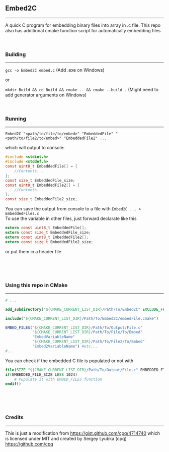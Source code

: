 ## Embed2C
---
A quick C program for embedding binary files into array in .c file.
This repo also has additional cmake function script for automatically embedding files
<br>
<br>
<br>
### Building
---

`gcc -o Embed2C embed.c` (Add .exe on Windows)

or

`mkdir Build && cd Build && cmake .. && cmake --build .` (Might need to add generator arguments on Windows)
<br>
<br>
<br>
### Running
---

`Embed2C "<path/to/file/to/embed>" "EmbeddedFile" "<path/to/file2/to/embed>" "EmbeddedFile2" ...`

which will output to console:

```c
#include <stdint.h>
#include <stddef.h>
const uint8_t EmbeddedFile[] = {
    //Contents...
};
const size_t EmbeddedFile_size;
const uint8_t EmbeddedFile2[] = {
    //Contents...
};
const size_t EmbeddedFile2_size;
```

You can save the output from console to a file with `Embed2C ... > EmbeddedFiles.c`
<br>
To use the variable in other files, just forward declarate like this
```c
extern const uint8_t EmbeddedFile[];
extern const size_t EmbeddedFile_size;
extern const uint8_t EmbeddedFile2[];
extern const size_t EmbeddedFile2_size;
```
or put them in a header file

<br>
<br>
<br>

### Using this repo in CMake
---
```CMake
# ...

add_subdirectory("${CMAKE_CURRENT_LIST_DIR}/Path/To/Embed2C" EXCLUDE_FROM_ALL)

include("${CMAKE_CURRENT_LIST_DIR}/Path/To/Embed2C/embedFile.cmake")

EMBED_FILES("${CMAKE_CURRENT_LIST_DIR}/Path/To/Output/File.c"
            "${CMAKE_CURRENT_LIST_DIR}/Path/To/File/To/Embed"
            "EmbedVariableName"
            "${CMAKE_CURRENT_LIST_DIR}/Path/To/File2/To/Embed"
            "Embed2VariableName") #etc...
#...
```

You can check if the embedded C file is populated or not with 
```CMake
file(SIZE "${CMAKE_CURRENT_LIST_DIR}/Path/To/Output/File.c" EMBEDDED_FILE_SIZE)
if(EMBEDDED_FILE_SIZE LESS 1024)
    # Pupulate it with EMBED_FILES function
endif()
```
<br><br><br>

### Credits
---

This is just a modification from https://gist.github.com/cpq/4714740
which is licensed under MIT and
created by Sergey Lyubka (cpq) https://github.com/cpq

